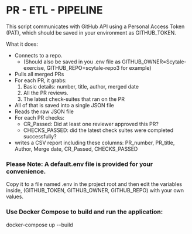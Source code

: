 # PR - ETL - PIPELINE 
This script communicates with GitHub API using a Personal Access Token (PAT),
which should be saved in your environment as GITHUB_TOKEN.

What it does:
- Connects to a repo.
  - (Should also be saved in you .env file as GITHUB_OWNER=Scytale-exercise, GITHUB_REPO=scytale-repo3 for example)
- Pulls all merged PRs
- For each PR, it grabs:
  1. Basic details: number, title, author, merged date
  2. All the PR reviews.
  3. The latest check-suites that ran on the PR
- All of that is saved into a single JSON file
- Reads the raw JSON file
- For each PR checks:
    - CR_Passed: Did at least one reviewer approved this PR?
    - CHECKS_PASSED: did the latest check suites were completed successfully?
- writes a CSV report including these columns:
    PR_number, PR_title, Author, Merge date, CR_Passed, CHECKS_PASSED

### Please Note: A default.env file is provided for your convenience.
Copy it to a file named .env in the project root and then edit the variables inside,
(GITHUB_TOKEN, GITHUB_OWNER, GITHUB_REPO) with your own values.

### Use Docker Compose to build and run the application:
docker-compose up --build